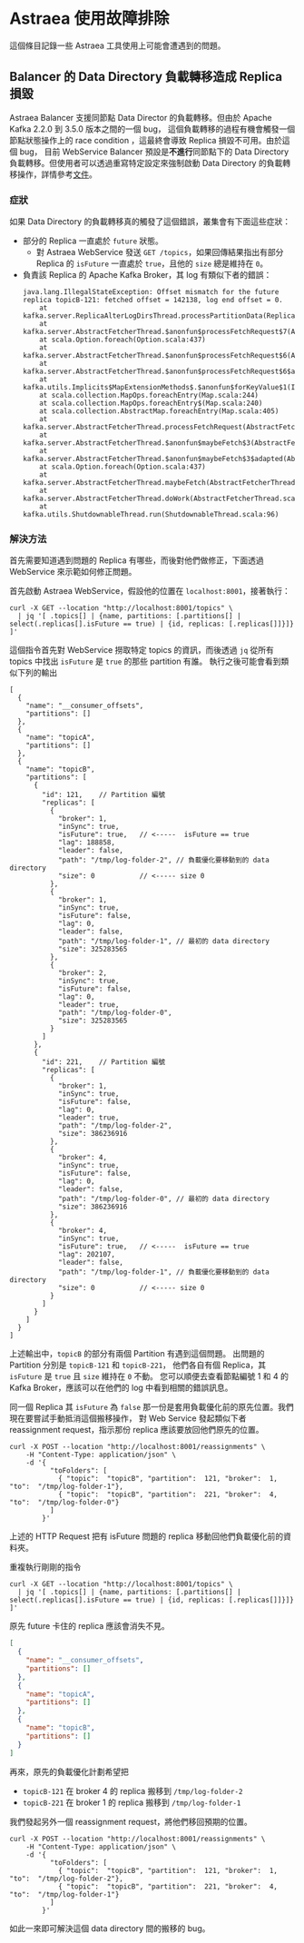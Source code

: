 # Astraea 使用故障排除

這個條目記錄一些 Astraea 工具使用上可能會遭遇到的問題。

## Balancer 的 Data Directory 負載轉移造成 Replica 損毀

Astraea Balancer 支援同節點 Data Director 的負載轉移。但由於 Apache Kafka 2.2.0 到 3.5.0 版本之間的一個 bug，
這個負載轉移的過程有機會觸發一個節點狀態操作上的 race condition ，這最終會導致 Replica 損毀不可用。由於這個 bug，
目前 WebService Balancer 預設是**不進行**同節點下的 Data Directory 負載轉移。但使用者可以透過重寫特定設定來強制啟動 
Data Directory 的負載轉移操作，詳情參考[文件](./web_server/web_api_balancer_chinese.md#進行-Data-Directory-負載轉移的風險)。

### 症狀

如果 Data Directory 的負載轉移真的觸發了這個錯誤，叢集會有下面這些症狀：

* 部分的 Replica 一直處於 `future` 狀態。
  * 對 Astraea WebService 發送 `GET /topics`，如果回傳結果指出有部分 Replica 的 `isFuture` 一直處於 `true`，且他的 `size` 
    總是維持在 `0`。
* 負責該 Replica 的 Apache Kafka Broker，其 log 有類似下者的錯誤：
    ```
    java.lang.IllegalStateException: Offset mismatch for the future replica topicB-121: fetched offset = 142138, log end offset = 0.
        at kafka.server.ReplicaAlterLogDirsThread.processPartitionData(ReplicaAlterLogDirsThread.scala:67)
        at kafka.server.AbstractFetcherThread.$anonfun$processFetchRequest$7(AbstractFetcherThread.scala:336)
        at scala.Option.foreach(Option.scala:437)
        at kafka.server.AbstractFetcherThread.$anonfun$processFetchRequest$6(AbstractFetcherThread.scala:325)
        at kafka.server.AbstractFetcherThread.$anonfun$processFetchRequest$6$adapted(AbstractFetcherThread.scala:324)
        at kafka.utils.Implicits$MapExtensionMethods$.$anonfun$forKeyValue$1(Implicits.scala:62)
        at scala.collection.MapOps.foreachEntry(Map.scala:244)
        at scala.collection.MapOps.foreachEntry$(Map.scala:240)
        at scala.collection.AbstractMap.foreachEntry(Map.scala:405)
        at kafka.server.AbstractFetcherThread.processFetchRequest(AbstractFetcherThread.scala:324)
        at kafka.server.AbstractFetcherThread.$anonfun$maybeFetch$3(AbstractFetcherThread.scala:124)
        at kafka.server.AbstractFetcherThread.$anonfun$maybeFetch$3$adapted(AbstractFetcherThread.scala:123)
        at scala.Option.foreach(Option.scala:437)
        at kafka.server.AbstractFetcherThread.maybeFetch(AbstractFetcherThread.scala:123)
        at kafka.server.AbstractFetcherThread.doWork(AbstractFetcherThread.scala:106)
        at kafka.utils.ShutdownableThread.run(ShutdownableThread.scala:96)
    ```

### 解決方法

首先需要知道遇到問題的 Replica 有哪些，而後對他們做修正，下面透過 WebService 來示範如何修正問題。

首先啟動 Astraea WebService，假設他的位置在 `localhost:8001`，接著執行：

```shell
curl -X GET --location "http://localhost:8001/topics" \
  | jq '[ .topics[] | {name, partitions: [.partitions[] | select(.replicas[].isFuture == true) | {id, replicas: [.replicas[]]}]} ]'
```

這個指令首先對 WebService 撈取特定 topics 的資訊，而後透過 `jq` 從所有 topics 中找出 `isFuture` 是 `true` 的那些 partition 有誰。
執行之後可能會看到類似下列的輸出

```json5
[
  {
    "name": "__consumer_offsets",
    "partitions": []
  },
  {
    "name": "topicA",
    "partitions": []
  },
  {
    "name": "topicB",
    "partitions": [
      {
        "id": 121,    // Partition 編號
        "replicas": [
          {
            "broker": 1,
            "inSync": true,
            "isFuture": true,   // <-----  isFuture == true
            "lag": 188858,
            "leader": false,
            "path": "/tmp/log-folder-2", // 負載優化要移動到的 data directory
            "size": 0           // <----- size 0
          },
          {
            "broker": 1,
            "inSync": true,
            "isFuture": false,
            "lag": 0,
            "leader": false,
            "path": "/tmp/log-folder-1", // 最初的 data directory
            "size": 325283565
          },
          {
            "broker": 2,
            "inSync": true,
            "isFuture": false,
            "lag": 0,
            "leader": true,
            "path": "/tmp/log-folder-0",
            "size": 325283565
          }
        ]
      },
      {
        "id": 221,    // Partition 編號
        "replicas": [
          {
            "broker": 1,
            "inSync": true,
            "isFuture": false,
            "lag": 0,
            "leader": true,
            "path": "/tmp/log-folder-2",
            "size": 386236916
          },
          {
            "broker": 4,
            "inSync": true,
            "isFuture": false,
            "lag": 0,
            "leader": false,
            "path": "/tmp/log-folder-0", // 最初的 data directory
            "size": 386236916
          },
          {
            "broker": 4,
            "inSync": true,
            "isFuture": true,   // <-----  isFuture == true
            "lag": 202107,
            "leader": false,
            "path": "/tmp/log-folder-1", // 負載優化要移動到的 data directory
            "size": 0           // <----- size 0
          }
        ]
      }
    ]
  }
]
```

上述輸出中，`topicB` 的部分有兩個 Partition 有遇到這個問題。 出問題的 Partition 分別是 `topicB-121` 和 `topicB-221`，
他們各自有個 Replica，其 `isFuture` 是 `true` 且 `size` 維持在 `0` 不動。
您可以順便去查看節點編號 1 和 4 的 Kafka Broker，應該可以在他們的 log 中看到相關的錯誤訊息。

同一個 Replica 其 `isFuture` 為 `false` 那一份是套用負載優化前的原先位置。我們現在要嘗試手動抵消這個搬移操作，
對 Web Service 發起類似下者 reassignment request，指示那份 replica 應該要放回他們原先的位置。

```shell
curl -X POST --location "http://localhost:8001/reassignments" \
    -H "Content-Type: application/json" \
    -d '{
          "toFolders": [
            { "topic":  "topicB", "partition":  121, "broker":  1, "to":  "/tmp/log-folder-1"},
            { "topic":  "topicB", "partition":  221, "broker":  4, "to":  "/tmp/log-folder-0"}
          ]
        }'
```

上述的 HTTP Request 把有 isFuture 問題的 replica 移動回他們負載優化前的資料夾。

重複執行剛剛的指令

```shell
curl -X GET --location "http://localhost:8001/topics" \
  | jq '[ .topics[] | {name, partitions: [.partitions[] | select(.replicas[].isFuture == true) | {id, replicas: [.replicas[]]}]} ]'
```

原先 future 卡住的 replica 應該會消失不見。

```json
[
  {
    "name": "__consumer_offsets",
    "partitions": []
  },
  {
    "name": "topicA",
    "partitions": []
  },
  {
    "name": "topicB",
    "partitions": []
  }
]
```

再來，原先的負載優化計劃希望把

* `topicB-121` 在 broker 4 的 replica 搬移到 `/tmp/log-folder-2`
* `topicB-221` 在 broker 1 的 replica 搬移到 `/tmp/log-folder-1`

我們發起另外一個 reassignment request，將他們移回預期的位置。

```shell
curl -X POST --location "http://localhost:8001/reassignments" \
    -H "Content-Type: application/json" \
    -d '{
          "toFolders": [
            { "topic":  "topicB", "partition":  121, "broker":  1, "to":  "/tmp/log-folder-2"},
            { "topic":  "topicB", "partition":  221, "broker":  4, "to":  "/tmp/log-folder-1"}
          ]
        }'
```

如此一來即可解決這個 data directory 間的搬移的 bug。
